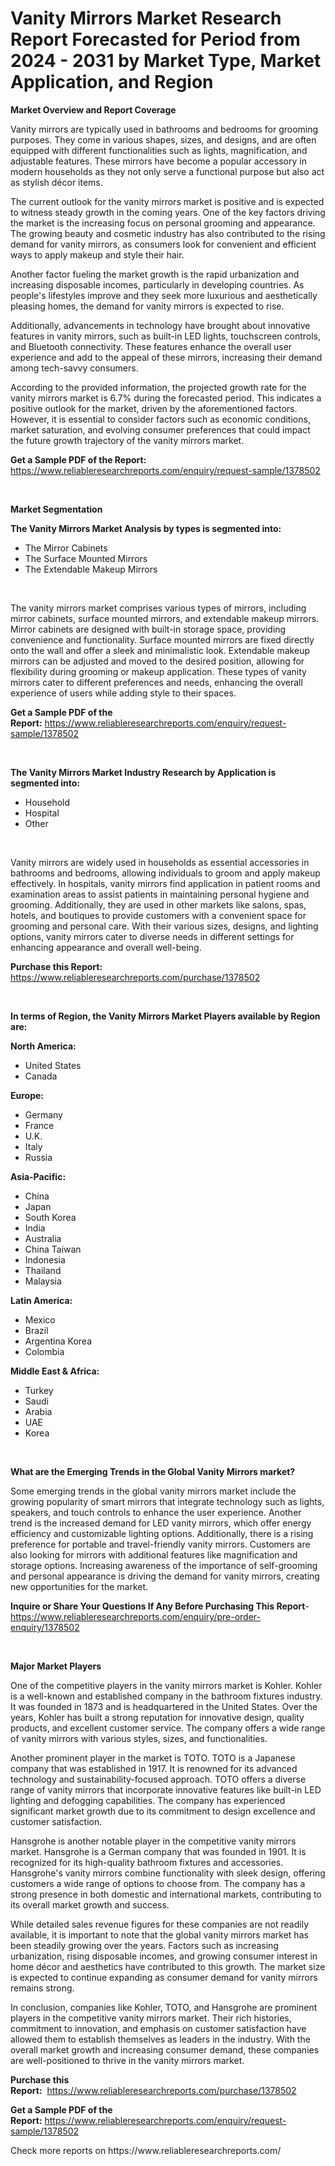 <p><h1>Vanity Mirrors Market Research Report Forecasted for Period from 2024 -  2031 by Market Type, Market Application, and Region</h1></p><p><strong>Market Overview and Report Coverage</strong></p>
<p><p>Vanity mirrors are typically used in bathrooms and bedrooms for grooming purposes. They come in various shapes, sizes, and designs, and are often equipped with different functionalities such as lights, magnification, and adjustable features. These mirrors have become a popular accessory in modern households as they not only serve a functional purpose but also act as stylish décor items.</p><p>The current outlook for the vanity mirrors market is positive and is expected to witness steady growth in the coming years. One of the key factors driving the market is the increasing focus on personal grooming and appearance. The growing beauty and cosmetic industry has also contributed to the rising demand for vanity mirrors, as consumers look for convenient and efficient ways to apply makeup and style their hair.</p><p>Another factor fueling the market growth is the rapid urbanization and increasing disposable incomes, particularly in developing countries. As people's lifestyles improve and they seek more luxurious and aesthetically pleasing homes, the demand for vanity mirrors is expected to rise.</p><p>Additionally, advancements in technology have brought about innovative features in vanity mirrors, such as built-in LED lights, touchscreen controls, and Bluetooth connectivity. These features enhance the overall user experience and add to the appeal of these mirrors, increasing their demand among tech-savvy consumers.</p><p>According to the provided information, the projected growth rate for the vanity mirrors market is 6.7% during the forecasted period. This indicates a positive outlook for the market, driven by the aforementioned factors. However, it is essential to consider factors such as economic conditions, market saturation, and evolving consumer preferences that could impact the future growth trajectory of the vanity mirrors market.</p></p>
<p><strong>Get a Sample PDF of the Report:</strong> <a href="https://www.reliableresearchreports.com/enquiry/request-sample/1378502">https://www.reliableresearchreports.com/enquiry/request-sample/1378502</a></p>
<p>&nbsp;</p>
<p><strong>Market Segmentation</strong></p>
<p><strong>The Vanity Mirrors Market Analysis by types is segmented into:</strong></p>
<p><ul><li>The Mirror Cabinets</li><li>The Surface Mounted Mirrors</li><li>The Extendable Makeup Mirrors</li></ul></p>
<p>&nbsp;</p>
<p><p>The vanity mirrors market comprises various types of mirrors, including mirror cabinets, surface mounted mirrors, and extendable makeup mirrors. Mirror cabinets are designed with built-in storage space, providing convenience and functionality. Surface mounted mirrors are fixed directly onto the wall and offer a sleek and minimalistic look. Extendable makeup mirrors can be adjusted and moved to the desired position, allowing for flexibility during grooming or makeup application. These types of vanity mirrors cater to different preferences and needs, enhancing the overall experience of users while adding style to their spaces.</p></p>
<p><strong>Get a Sample PDF of the Report:</strong>&nbsp;<a href="https://www.reliableresearchreports.com/enquiry/request-sample/1378502">https://www.reliableresearchreports.com/enquiry/request-sample/1378502</a></p>
<p>&nbsp;</p>
<p><strong>The Vanity Mirrors Market Industry Research by Application is segmented into:</strong></p>
<p><ul><li>Household</li><li>Hospital</li><li>Other</li></ul></p>
<p>&nbsp;</p>
<p><p>Vanity mirrors are widely used in households as essential accessories in bathrooms and bedrooms, allowing individuals to groom and apply makeup effectively. In hospitals, vanity mirrors find application in patient rooms and examination areas to assist patients in maintaining personal hygiene and grooming. Additionally, they are used in other markets like salons, spas, hotels, and boutiques to provide customers with a convenient space for grooming and personal care. With their various sizes, designs, and lighting options, vanity mirrors cater to diverse needs in different settings for enhancing appearance and overall well-being.</p></p>
<p><strong>Purchase this Report:</strong>&nbsp; <a href="https://www.reliableresearchreports.com/purchase/1378502">https://www.reliableresearchreports.com/purchase/1378502</a></p>
<p>&nbsp;</p>
<p><strong>In terms of Region, the Vanity Mirrors Market Players available by Region are:</strong></p>
<p>
    <p> <strong> North America: </strong>
        <ul>
            <li>United States</li>
            <li>Canada</li>
        </ul>
        </p> 
    <p> <strong> Europe: </strong>
        <ul>
            <li>Germany</li>
            <li>France</li>
            <li>U.K.</li>
            <li>Italy</li>
            <li>Russia</li>
        </ul>
        </p> 
    <p> <strong> Asia-Pacific: </strong>
        <ul>
            <li>China</li>
            <li>Japan</li>
            <li>South Korea</li>
            <li>India</li>
            <li>Australia</li>
            <li>China Taiwan</li>
            <li>Indonesia</li>
            <li>Thailand</li>
            <li>Malaysia</li>
        </ul>
        </p> 
    <p> <strong> Latin America: </strong>
        <ul>
            <li>Mexico</li>
            <li>Brazil</li>
            <li>Argentina Korea</li>
            <li>Colombia</li>
        </ul>
        </p> 
    <p> <strong> Middle East & Africa: </strong>
        <ul>
            <li>Turkey</li>
            <li>Saudi</li>
            <li>Arabia</li>
            <li>UAE</li>
            <li>Korea</li>
        </ul>
    </p>
    </p>
<p>&nbsp;</p>
<p><strong>What are the Emerging Trends in the Global Vanity Mirrors market?</strong></p>
<p><p>Some emerging trends in the global vanity mirrors market include the growing popularity of smart mirrors that integrate technology such as lights, speakers, and touch controls to enhance the user experience. Another trend is the increased demand for LED vanity mirrors, which offer energy efficiency and customizable lighting options. Additionally, there is a rising preference for portable and travel-friendly vanity mirrors. Customers are also looking for mirrors with additional features like magnification and storage options. Increasing awareness of the importance of self-grooming and personal appearance is driving the demand for vanity mirrors, creating new opportunities for the market.</p></p>
<p><strong>Inquire or Share Your Questions If Any Before Purchasing This Report</strong>- <a href="https://www.reliableresearchreports.com/enquiry/pre-order-enquiry/1378502">https://www.reliableresearchreports.com/enquiry/pre-order-enquiry/1378502</a></p>
<p>&nbsp;</p>
<p><strong>Major Market Players</strong></p>
<p><p>One of the competitive players in the vanity mirrors market is Kohler. Kohler is a well-known and established company in the bathroom fixtures industry. It was founded in 1873 and is headquartered in the United States. Over the years, Kohler has built a strong reputation for innovative design, quality products, and excellent customer service. The company offers a wide range of vanity mirrors with various styles, sizes, and functionalities.</p><p>Another prominent player in the market is TOTO. TOTO is a Japanese company that was established in 1917. It is renowned for its advanced technology and sustainability-focused approach. TOTO offers a diverse range of vanity mirrors that incorporate innovative features like built-in LED lighting and defogging capabilities. The company has experienced significant market growth due to its commitment to design excellence and customer satisfaction.</p><p>Hansgrohe is another notable player in the competitive vanity mirrors market. Hansgrohe is a German company that was founded in 1901. It is recognized for its high-quality bathroom fixtures and accessories. Hansgrohe's vanity mirrors combine functionality with sleek design, offering customers a wide range of options to choose from. The company has a strong presence in both domestic and international markets, contributing to its overall market growth and success.</p><p>While detailed sales revenue figures for these companies are not readily available, it is important to note that the global vanity mirrors market has been steadily growing over the years. Factors such as increasing urbanization, rising disposable incomes, and growing consumer interest in home décor and aesthetics have contributed to this growth. The market size is expected to continue expanding as consumer demand for vanity mirrors remains strong.</p><p>In conclusion, companies like Kohler, TOTO, and Hansgrohe are prominent players in the competitive vanity mirrors market. Their rich histories, commitment to innovation, and emphasis on customer satisfaction have allowed them to establish themselves as leaders in the industry. With the overall market growth and increasing consumer demand, these companies are well-positioned to thrive in the vanity mirrors market.</p></p>
<p><strong>Purchase this Report:</strong>&nbsp;&nbsp;<a href="https://www.reliableresearchreports.com/purchase/1378502">https://www.reliableresearchreports.com/purchase/1378502</a></p>
<p></p>
<p><strong>Get a Sample PDF of the Report:</strong>&nbsp;<a href="https://www.reliableresearchreports.com/enquiry/request-sample/1378502">https://www.reliableresearchreports.com/enquiry/request-sample/1378502</a></p>
<p>Check more reports on https://www.reliableresearchreports.com/</p>